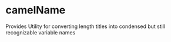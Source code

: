 # camelName
Provides Utility for converting length titles into condensed but still recognizable variable names
